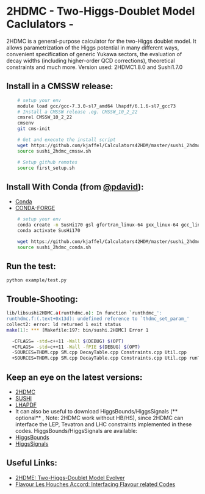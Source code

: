 
# 2HDMC - Two-Higgs-Doublet Model Caclulators -
2HDMC is a general-purpose calculator for the two-Higgs doublet model. It allows parametrization of the Higgs potential in many different ways, convenient specification of generic Yukawa sectors, the evaluation of decay widths (including higher-order QCD corrections), theoretical constraints and much more.
Version used: 2HDMC1.8.0 and Sushi1.7.0
## Install in a CMSSW release:
```bash
    # setup your env 
    module load gcc/gcc-7.3.0-sl7_amd64 lhapdf/6.1.6-sl7_gcc73
    # Install a CMSSW release .eg. CMSSW_10_2_22
    cmsrel CMSSW_10_2_22
    cmsenv
    git cms-init

    # Get and execute the install script
    wget https://github.com/kjaffel/Calculators42HDM/master/sushi_2hdmc_cmssw.sh
    source sushi_2hdmc_cmssw.sh

    # Setup github remotes
    source first_setup.sh
```
## Install With Conda (from [@pdavid](https://github.com/pieterdavid)):
- [Conda](https://conda.io/projects/conda/en/latest/user-guide/install/linux.html)
- [CONDA-FORGE](https://conda-forge.org/#page-top)

```bash
    # setup your env
    conda create -n SusHi170 gsl gfortran_linux-64 gxx_linux-64 gcc_linux-64
    conda activate SusHi170

    wget https://github.com/kjaffel/Calculators42HDM/master/sushi_2hdmc_conda.sh
    source sushi_2hdmc_conda.sh
```

## Run the test:
   
    python example/test.py
 
## Trouble-Shooting: 

```bash
lib/libsushi2HDMC.a(runthdmc.o): In function `runthdmc_':
runthdmc.f:(.text+0x13d): undefined reference to `thdmc_set_param_'
collect2: error: ld returned 1 exit status
make[1]: *** [Makefile:197: bin/sushi.2HDMC] Error 1
```
```bash
  -CFLAGS= -std=c++11 -Wall $(DEBUG) $(OPT)
  +CFLAGS= -std=c++11 -Wall -fPIE $(DEBUG) $(OPT)
  -SOURCES=THDM.cpp SM.cpp DecayTable.cpp Constraints.cpp Util.cpp
  +SOURCES=THDM.cpp SM.cpp DecayTable.cpp Constraints.cpp Util.cpp runTHDM.cpp
```    

## Keep an eye on the latest versions: 
- [2HDMC](https://2hdmc.hepforge.org)
- [SUSHI](https://sushi.hepforge.org/)
- [LHAPDF](https://lhapdf.hepforge.org/index.html)
- It can also be useful to download HiggsBounds/HiggsSignals (** optional** , Note: 2HDMC work without HB/HS), since 2HDMC can interface the LEP, Tevatron and LHC constraints implemented in these codes. HiggsBounds/HiggsSignals are available: 
- [HiggsBounds](http://higgsbounds.hepforge.org)
- [HiggsSignals](http://higgsbounds.hepforge.org)
## Useful Links:  
- [2HDME: Two-Higgs-Doublet Model Evolver](https://arxiv.org/pdf/1811.08215.pdf) 
- [Flavour Les Houches Accord: Interfacing Flavour related Codes](https://arxiv.org/pdf/1008.0762.pdf)
